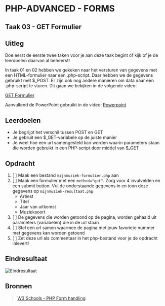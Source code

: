 # PHP-ADVANCED - FORMS

## Taak 03 - GET Formulier

## Uitleg

Doe eerst de eerste twee taken voor je aan deze taak begint of kijk of je de leerdoelen daarvan al beheerst!

In taak 01 en 02 hebben we gekeken naar het versturen van gegevens met een HTML-formulier naar een .php-script. Daar hebben we de gegevens gebruikt met $_POST. Er zijn ook nog andere manieren om data naar een .php-script te sturen. Dit gaan we bekijken in de volgende video:

[GET Formulier](https://web.microsoftstream.com/video/0678a2ca-b3a2-4089-842e-b160cab030a1?list=studio)

Aanvullend de PowerPoint gebruikt in de video:
[Powerpoint](https://github.com/ROC-van-Amsterdam-College-Amstelland/PHP-ADVANCED/blob/master/3-Forms/taak03/images/php-forms-get.pdf)

## Leerdoelen

- Je begrijpt het verschil tussen POST en GET
- Je gebruit een $_GET-variabele op de juiste manier
- Je weet hoe een url samengesteld kan worden waarin parameters staan die worden gebruikt in een PHP-script door middel van $_GET

## Opdracht

1. [ ] Maak een bestand `mijnmuziek-formulier.php` aan
2. [ ] Maak een formulier met een `method="get"`. Zorg voor 4 invulvelden en een submit button. Vul de onderstaande gegevens in en toon deze gegevens op `mijnmuziek-resultaat.php`
   - Artiest
   - Titel
   - Jaar van uitkomst
   - Muzieksoort
3. [ ] De gegevens die worden getoond op de pagina, worden gehaald uit parameters (variabelen) die in de url staan
4. [ ] Stel een url samen waarmee de pagina met jouw favoriete nummer met gegevens kan worden getoond
5. [ ] Zet deze url als commentaar in het php-bestand voor je de opdracht inlevert!

## Eindresultaat

![Eindresultaat]()

## Bronnen

> [W3 Schools - PHP Form handling](https://www.w3schools.com/php/php_forms.asp)
